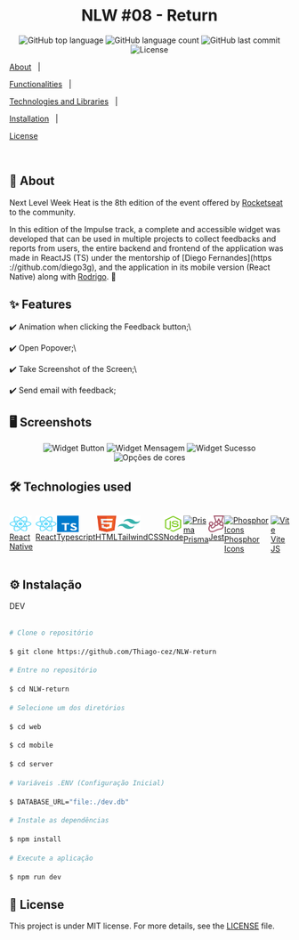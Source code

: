 <h1 align="center">NLW #08 - Return</h1>

<p align="center">

<img alt="GitHub top language" src="https://img.shields.io/github/languages/top/taohansens/NLW-return?color=BA1A75&style=flat-square">

<img alt="GitHub language count" src="https://img.shields.io/github/languages/count/taohansens/NLW-Return?color=D72891">

<img alt="GitHub last commit" src="https://img.shields.io/github/last-commit/taohansens/NLW-Return?color=F1594B">

<img alt="License" src="https://img.shields.io/github/license/taohansens/NLW-Return?color=D64745">

</p>

<p align="center">

<a href="#dart-sobre">About</a> &#xa0; | &#xa0;

<a href="#sparkles-funcionalidades">Functionalities</a> &#xa0; | &#xa0;

<a href="#hammer_and_wrench-tecnologias-utilizadas">Technologies and Libraries</a> &#xa0; | &#xa0;

<a href="#gear-instalação">Installation</a> &#xa0; | &#xa0;

<a href="#memo-licença">License</a> &#xa0;

</p>

<br>

##  :dart: About

Next Level Week Heat is the 8th edition of the event offered by [Rocketseat](https://rocketseat.com.br) to the community.

In this edition of the Impulse track, a complete and accessible widget was developed that can be used in multiple projects to collect feedbacks and reports from users, the entire backend and frontend of the application was made in ReactJS (TS) under the mentorship of [Diego Fernandes](https ://github.com/diego3g), and the application in its mobile version (React Native) along with [Rodrigo](https://github.com/rodrigorgtic). 🚀


## :sparkles: Features

:heavy_check_mark: Animation when clicking the Feedback button;\

:heavy_check_mark: Open Popover;\

:heavy_check_mark: Take Screenshot of the Screen;\

:heavy_check_mark: Send email with feedback;


##  :desktop_computer: Screenshots

<div align="center">

<img src="./.github/feedback-widget.png" alt="Widget Button" />

<img src="./.github/feedback-widget-b.png" alt="Widget Mensagem" />

<img src="./.github/feedback-widget-success.png" alt="Widget Sucesso" />

<img src="./.github/color-options.png" alt="Opções de cores" />

</div>

##  :hammer_and_wrench: Technologies used

<div style="display: flex">

<a href="https://reactnative.dev/"><img align="center" alt="React" height="30" width="40" src="https://raw.githubusercontent.com/devicons/devicon/master/icons/react/react-original.svg"> React Native</a><br/>

<a href="https://reactjs.org/"><img align="center" alt="React" height="30" width="40" src="https://raw.githubusercontent.com/devicons/devicon/master/icons/react/react-original.svg"> React</a><br/>

<a href="https://www.typescriptlang.org/"><img align="center" alt="Ts" height="30" width="40" src="https://raw.githubusercontent.com/devicons/devicon/master/icons/typescript/typescript-plain.svg"> Typescript</a><br/>

<a href="https://reactjs.org/"><img align="center" alt="HTML" height="30" width="40" src="https://raw.githubusercontent.com/devicons/devicon/master/icons/html5/html5-original.svg"> HTML</a><br/>

<a href="https://sass-lang.com/"><img align="center" alt="Tailwind" height="30" width="40" src="https://raw.githubusercontent.com/devicons/devicon/1119b9f84c0290e0f0b38982099a2bd027a48bf1/icons/tailwindcss/tailwindcss-plain.svg"> TailwindCSS</a><br/>

<a href="https://nodejs.org/"><img align="center" alt="Node" height="30" width="35" src="https://raw.githubusercontent.com/devicons/devicon/master/icons/nodejs/nodejs-plain.svg"> Node</a><br/>

<a href="https://prisma.io/"><img align="center" alt="Prisma" height="30" width="35" src="./.github/prisma-icon.png"> Prisma</a><br/>

<a href="https://jest.io/"><img align="center" alt="Jest" height="30" width="35" src="https://raw.githubusercontent.com/devicons/devicon/master/icons/jest/jest-plain.svg"> Jest</a><br/>

<a href="https://phosphoricons.com/"><img align="center" alt="Phosphor Icons" height="30" width="35" src="./.github/phosphoricon.jpg"> Phosphor Icons</a><br/>

<a href="https://vitejs.dev/"><img align="center" alt="Vite" height="30" width="35" src="./.github/vite.png"> Vite JS</a><br/>

</div>

##  :gear: Instalação

DEV

```bash

# Clone o repositório

$ git clone https://github.com/Thiago-cez/NLW-return

# Entre no repositório

$ cd NLW-return

# Selecione um dos diretórios

$ cd web

$ cd mobile

$ cd server

# Variáveis .ENV (Configuração Inicial)

$ DATABASE_URL="file:./dev.db"

# Instale as dependências

$ npm install

# Execute a aplicação

$ npm run dev

```

##  :memo: License

This project is under MIT license. For more details, see the [LICENSE](LICENSE.md) file.
